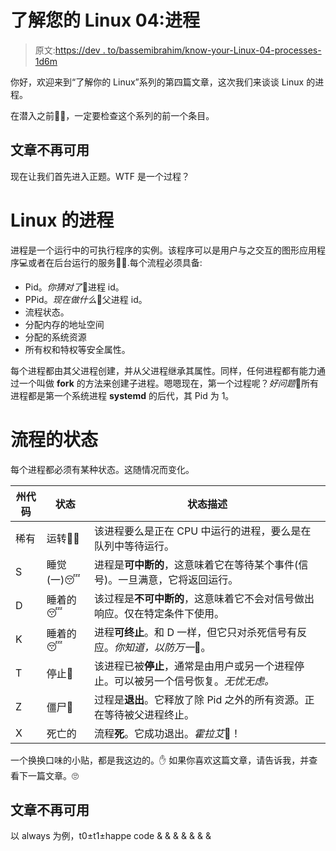 # 了解您的 Linux 04:进程

> 原文:[https://dev . to/bassemibrahim/know-your-Linux-04-processes-1d6m](https://dev.to/bassemibrahim/know-your-linux-04-processes-1d6m)

你好，欢迎来到“了解你的 Linux”系列的第四篇文章，这次我们来谈谈 Linux 的进程。

在潜入之前🏄‍♂️，一定要检查这个系列的前一个条目。

## 文章不再可用

现在让我们首先进入正题。WTF 是一个过程？

# [](#linuxs-processes)Linux 的进程

进程是一个运行中的可执行程序的实例。该程序可以是用户与之交互的图形应用程序💻或者在后台运行的服务🏃‍♂️.每个流程必须具备:

*   Pid。*你猜对了*🎉进程 id。
*   PPid。*现在做什么*🤔父进程 id。
*   流程状态。
*   分配内存的地址空间
*   分配的系统资源
*   所有权和特权等安全属性。

每个进程都由其父进程创建，并从父进程继承其属性。同样，任何进程都有能力通过一个叫做 **fork** 的方法来创建子进程。嗯嗯现在，第一个过程呢？*好问题*👏所有进程都是第一个系统进程 **systemd** 的后代，其 Pid 为 1。

# [](#processs-states)流程的状态

每个进程都必须有某种状态。这随情况而变化。

| 州代码 | 状态 | 状态描述 |
| --- | --- | --- |
| 稀有 | 运转🏃‍♂️ | 该进程要么是正在 CPU 中运行的进程，要么是在队列中等待运行。 |
| S | 睡觉(一)😴 | 进程是**可中断的**，这意味着它在等待某个事件(信号)。一旦满意，它将返回运行。 |
| D | 睡着的😴 | 该过程是**不可中断的**，这意味着它不会对信号做出响应。仅在特定条件下使用。 |
| K | 睡着的😴 | 进程**可终止**。和 D 一样，但它只对杀死信号有反应。*你知道，以防万一*🤯。 |
| T | 停止🤚 | 该进程已被**停止**，通常是由用户或另一个进程停止。可以被另一个信号恢复。*无忧无虑。* |
| Z | 僵尸🧟 | 过程是**退出**。它释放了除 Pid 之外的所有资源。正在等待被父进程终止。 |
| X | 死亡的 | 流程**死**。它成功退出。*霍拉艾*🎉！ |

一个换换口味的小贴，都是我这边的。✋
如果你喜欢这篇文章，请告诉我，并查看下一篇文章。🙄

## 文章不再可用

以 always 为例，t0±t1±happe code & & & & & & &